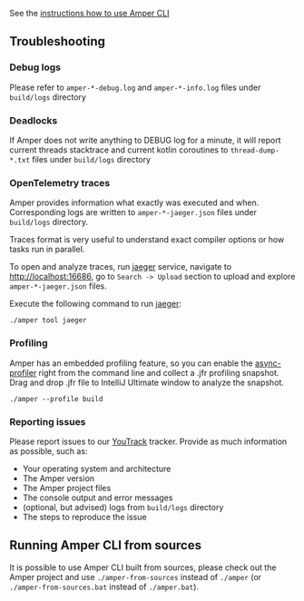 See the [instructions how to use Amper CLI](../../docs/Usage.md#using-amper-from-the-command-line) 

## Troubleshooting

### Debug logs

Please refer to `amper-*-debug.log` and `amper-*-info.log` files under `build/logs` directory

### Deadlocks

If Amper does not write anything to DEBUG log for a minute, it will report current threads stacktrace and
current kotlin coroutines to `thread-dump-*.txt` files under `build/logs` directory

### OpenTelemetry traces

Amper provides information what exactly was executed and when.
Corresponding logs are written to `amper-*-jaeger.json` files under `build/logs` directory.

Traces format is very useful to understand exact compiler options or how tasks run in parallel.

To open and analyze traces, run [jaeger](https://www.jaegertracing.io) service,
navigate to [http://localhost:16686](http://localhost:16686),
go to `Search -> Upload` section to upload and explore `amper-*-jaeger.json` files.

Execute the following command to run [jaeger](https://www.jaegertracing.io):

```
./amper tool jaeger
```

### Profiling

Amper has an embedded profiling feature, so you can enable the 
[async-profiler](https://github.com/async-profiler/async-profiler)
right from the command line and collect a .jfr profiling snapshot.
Drag and drop .jfr file to IntelliJ Ultimate window to analyze the snapshot.

```
./amper --profile build
```

### Reporting issues
Please report issues to our [YouTrack](https://youtrack.jetbrains.com/issues/AMPER) tracker. Provide as much information 
as possible, such as:
- Your operating system and architecture
- The Amper version
- The Amper project files
- The console output and error messages
- (optional, but advised) logs from `build/logs` directory
- The steps to reproduce the issue

## Running Amper CLI from sources

It is possible to use Amper CLI built from sources, please check out the Amper project and use 
`./amper-from-sources` instead of `./amper` (or `./amper-from-sources.bat` instead of `./amper.bat`).
